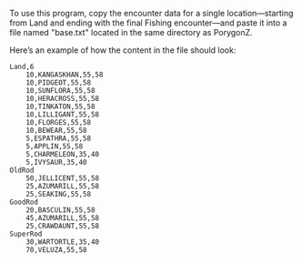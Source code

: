 To use this program, copy the encounter data for a single location—starting from Land and ending with the final Fishing encounter—and paste it into a file named "base.txt" located in the same directory as PorygonZ.

Here’s an example of how the content in the file should look:
````
Land,6
    10,KANGASKHAN,55,58
    10,PIDGEOT,55,58
    10,SUNFLORA,55,58
    10,HERACROSS,55,58
    10,TINKATON,55,58
    10,LILLIGANT,55,58
    10,FLORGES,55,58
    10,BEWEAR,55,58
    5,ESPATHRA,55,58
    5,APPLIN,55,58
    5,CHARMELEON,35,40
    5,IVYSAUR,35,40
OldRod
    50,JELLICENT,55,58
    25,AZUMARILL,55,58
    25,SEAKING,55,58
GoodRod
    20,BASCULIN,55,58
    45,AZUMARILL,55,58
    25,CRAWDAUNT,55,58
SuperRod
    30,WARTORTLE,35,40
    70,VELUZA,55,58
````
